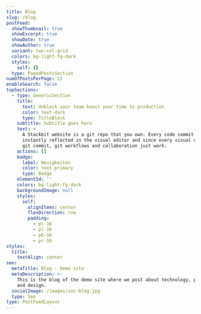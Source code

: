 ```yaml
---
title: Blog
slug: /blog
postFeed:
  showThumbnail: true
  showExcerpt: true
  showDate: true
  showAuthor: true
  variant: two-col-grid
  colors: bg-light-fg-dark
  styles:
    self: {}
  type: PagedPostsSection
numOfPostsPerPage: 12
enableSearch: false
topSections:
  - type: GenericSection
    title:
      text: Unblock your team boost your time to production
      color: text-dark
      type: TitleBlock
    subtitle: Subtitle goes here
    text: >
      A Stackbit website is a git repo that you own. Every code commit is
      instantly reflected in the visual editor and since every visual edit is a
      git commit, git workflows and collaboration just work.
    actions: []
    badge:
      label: Neuigkeiten
      color: text-primary
      type: Badge
    elementId: ''
    colors: bg-light-fg-dark
    backgroundImage: null
    styles:
      self:
        alignItems: center
        flexDirection: row
        padding:
          - pt-16
          - pl-16
          - pb-16
          - pr-16
styles:
  title:
    textAlign: center
seo:
  metaTitle: Blog - Demo site
  metaDescription: >-
    This is the blog of the demo site where we post about technology, product,
    and design.
  socialImage: /images/soc-blog.jpg
  type: Seo
type: PostFeedLayout
---
```

